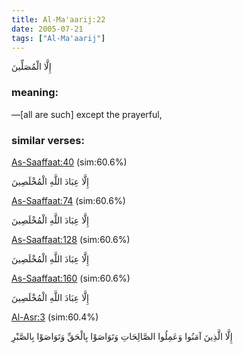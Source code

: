```yaml
---
title: Al-Ma'aarij:22
date: 2005-07-21
tags: ["Al-Ma'aarij"]
---
```

إِلَّا الْمُصَلِّينَ
### meaning: 
—[all are such] except the prayerful,
### similar verses: 

[As-Saaffaat:40](/37/40) (sim:60.6%)

إِلَّا عِبَادَ اللَّهِ الْمُخْلَصِينَ

[As-Saaffaat:74](/37/74) (sim:60.6%)

إِلَّا عِبَادَ اللَّهِ الْمُخْلَصِينَ

[As-Saaffaat:128](/37/128) (sim:60.6%)

إِلَّا عِبَادَ اللَّهِ الْمُخْلَصِينَ

[As-Saaffaat:160](/37/160) (sim:60.6%)

إِلَّا عِبَادَ اللَّهِ الْمُخْلَصِينَ

[Al-Asr:3](/103/3) (sim:60.4%)

إِلَّا الَّذِينَ آمَنُوا وَعَمِلُوا الصَّالِحَاتِ وَتَوَاصَوْا بِالْحَقِّ وَتَوَاصَوْا بِالصَّبْرِ
